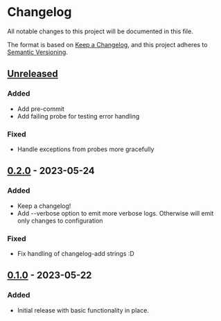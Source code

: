 # Changelog
All notable changes to this project will be documented in this file.

The format is based on [Keep a Changelog](https://keepachangelog.com/en/1.1.0/),
and this project adheres to [Semantic Versioning](https://semver.org/spec/v2.0.0.html).

## [Unreleased]
### Added
- Add pre-commit
- Add failing probe for testing error handling

### Fixed
- Handle exceptions from probes more gracefully

## [0.2.0] - 2023-05-24
### Added
- Keep a changelog!
- Add --verbose option to emit more verbose logs. Otherwise will emit only changes to configuration

### Fixed
- Fix handling of changelog-add strings :D

## [0.1.0] - 2023-05-22
### Added
- Initial release with basic functionality in place.


[Unreleased]: https://github.com/micktwomey/pingertron/compare/0.2.0...HEAD
[0.2.0]: https://github.com/micktwomey/pingertron/compare/0.1.0...0.2.0
[0.1.0]: https://github.com/micktwomey/pingertron/releases/tag/0.1.0
